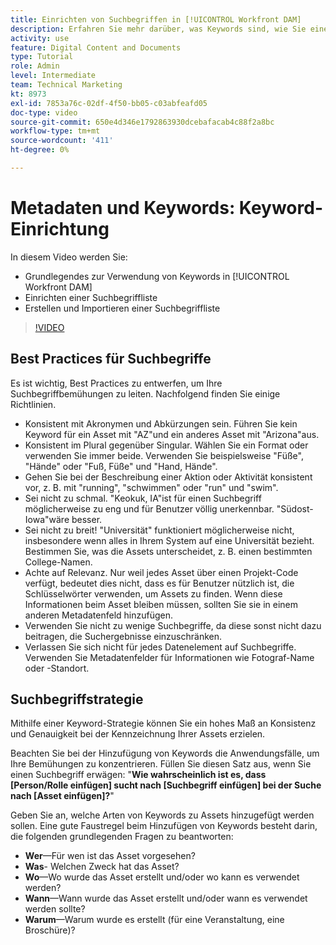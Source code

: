 ```yaml
---
title: Einrichten von Suchbegriffen in [!UICONTROL Workfront DAM]
description: Erfahren Sie mehr darüber, was Keywords sind, wie Sie eine Suchbegriffliste einrichten und wie Sie eine Liste mit Keywords erstellen und importieren in [!UICONTROL Workfront DAM].
activity: use
feature: Digital Content and Documents
type: Tutorial
role: Admin
level: Intermediate
team: Technical Marketing
kt: 8973
exl-id: 7853a76c-02df-4f50-bb05-c03abfeafd05
doc-type: video
source-git-commit: 650e4d346e1792863930dcebafacab4c88f2a8bc
workflow-type: tm+mt
source-wordcount: '411'
ht-degree: 0%

---
```


# Metadaten und Keywords: Keyword-Einrichtung

In diesem Video werden Sie:

* Grundlegendes zur Verwendung von Keywords in [!UICONTROL Workfront DAM]
* Einrichten einer Suchbegriffliste
* Erstellen und Importieren einer Suchbegriffliste

>[!VIDEO](https://video.tv.adobe.com/v/335236/?quality=12&learn=on)

## Best Practices für Suchbegriffe

Es ist wichtig, Best Practices zu entwerfen, um Ihre Suchbegriffbemühungen zu leiten. Nachfolgend finden Sie einige Richtlinien.

* Konsistent mit Akronymen und Abkürzungen sein. Führen Sie kein Keyword für ein Asset mit &quot;AZ&quot;und ein anderes Asset mit &quot;Arizona&quot;aus.
* Konsistent im Plural gegenüber Singular. Wählen Sie ein Format oder verwenden Sie immer beide. Verwenden Sie beispielsweise &quot;Füße&quot;, &quot;Hände&quot; oder &quot;Fuß, Füße&quot; und &quot;Hand, Hände&quot;.
* Gehen Sie bei der Beschreibung einer Aktion oder Aktivität konsistent vor, z. B. mit &quot;running&quot;, &quot;schwimmen&quot; oder &quot;run&quot; und &quot;swim&quot;.
* Sei nicht zu schmal. &quot;Keokuk, IA&quot;ist für einen Suchbegriff möglicherweise zu eng und für Benutzer völlig unerkennbar. &quot;Südost-Iowa&quot;wäre besser.
* Sei nicht zu breit! &quot;Universität&quot; funktioniert möglicherweise nicht, insbesondere wenn alles in Ihrem System auf eine Universität bezieht. Bestimmen Sie, was die Assets unterscheidet, z. B. einen bestimmten College-Namen.
* Achte auf Relevanz. Nur weil jedes Asset über einen Projekt-Code verfügt, bedeutet dies nicht, dass es für Benutzer nützlich ist, die Schlüsselwörter verwenden, um Assets zu finden. Wenn diese Informationen beim Asset bleiben müssen, sollten Sie sie in einem anderen Metadatenfeld hinzufügen.
* Verwenden Sie nicht zu wenige Suchbegriffe, da diese sonst nicht dazu beitragen, die Suchergebnisse einzuschränken.
* Verlassen Sie sich nicht für jedes Datenelement auf Suchbegriffe. Verwenden Sie Metadatenfelder für Informationen wie Fotograf-Name oder -Standort.

## Suchbegriffstrategie

Mithilfe einer Keyword-Strategie können Sie ein hohes Maß an Konsistenz und Genauigkeit bei der Kennzeichnung Ihrer Assets erzielen.

Beachten Sie bei der Hinzufügung von Keywords die Anwendungsfälle, um Ihre Bemühungen zu konzentrieren. Füllen Sie diesen Satz aus, wenn Sie einen Suchbegriff erwägen: &quot;**Wie wahrscheinlich ist es, dass [Person/Rolle einfügen] sucht nach [Suchbegriff einfügen] bei der Suche nach [Asset einfügen]?**&quot;

Geben Sie an, welche Arten von Keywords zu Assets hinzugefügt werden sollen. Eine gute Faustregel beim Hinzufügen von Keywords besteht darin, die folgenden grundlegenden Fragen zu beantworten:

* **Wer**—Für wen ist das Asset vorgesehen?
* **Was**- Welchen Zweck hat das Asset?
* **Wo**—Wo wurde das Asset erstellt und/oder wo kann es verwendet werden?
* **Wann**—Wann wurde das Asset erstellt und/oder wann es verwendet werden sollte?
* **Warum**—Warum wurde es erstellt (für eine Veranstaltung, eine Broschüre)?
